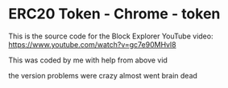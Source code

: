 # ERC20 Token - Chrome - token

This is the source code for the Block Explorer YouTube video:
https://www.youtube.com/watch?v=gc7e90MHvl8

This was coded by me with help from above vid

the version problems were crazy
almost went brain dead
